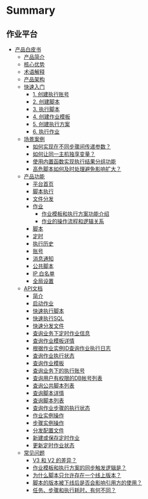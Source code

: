 # Summary

## 作业平台
* [产品白皮书]()
    * [产品简介](产品白皮书/Introduction/What-is-Job.md)
    * [核心优势](产品白皮书/Introduction/Benefits.md)
    * [术语解释](产品白皮书/Introduction/Terms.md)
    * [产品架构](产品白皮书/Introduction/Architecture.md)
    * [快速入门]()
        * [1. 创建执行账号](产品白皮书/Quick-Starts/1.Create-system-account.md)
        * [2. 创建脚本](产品白皮书/Quick-Starts/2.Create-a-Bash-script.md)
        * [3. 执行脚本](产品白皮书/Quick-Starts/3.Try-to-run-the-script.md)
        * [4. 创建作业模板](产品白皮书/Quick-Starts/4.Create-a-Job-template.md)
        * [5. 创建执行方案](产品白皮书/Quick-Starts/5.Create-a-plan-under-Job-template.md)
        * [6. 执行作业](产品白皮书/Quick-Starts/6.Try-to-run-the-Job-plan.md)
    * [场景案例]()
        * [如何实现在不同步骤间传递参数？](产品白皮书/Best-Practices/How-to-pass-params-through-steps.md)
        * [如何让同一主机独享变量？](产品白皮书/Best-Practices/How-to-make-same-host-have-its-own-namespace.md)
        * [使用内置函数实现执行结果分组功能](产品白皮书/Best-Practices/Use-built-in-functions-to-make-exec-result-grouping.md)
        * [高危脚本如何及时处理避免影响扩大？](产品白皮书/Best-Practices/How-to-stop-the-spread-of-the-problem-script-immediately.md)
    * [产品功能]()
        * [平台首页](产品白皮书/Features/Home.md)
        * [脚本执行](产品白皮书/Features/One-time-script-exec.md)
        * [文件分发](产品白皮书/Features/One-time-file-transfer.md)
        * [作业]()
            * [作业模板和执行方案功能介绍](产品白皮书/Features/Jobs.md)
            * [作业的操作流程和逻辑关系](产品白皮书/Features/Jobs-operation-flow-and-logical-relationship.md)
        * [脚本](产品白皮书/Features/Scripts.md)
        * [定时](产品白皮书/Features/Crons.md)
        * [执行历史](产品白皮书/Features/History.md)
        * [账号](产品白皮书/Features/Accounts.md)
        * [消息通知](产品白皮书/Features/Notification.md)
        * [公共脚本](产品白皮书/Features/Public-Scripts.md)
        * [IP 白名单](产品白皮书/Features/IP-white_list.md)
        * [全局设置](产品白皮书/Features/Settings.md)
    * [API文档]()
        * [简介](../API文档/JOB/README.md)
        * [启动作业](../API文档/JOB/execute_job.md)
        * [快速执行脚本](../API文档/JOB/fast_execute_script.md)
        * [快速执行SQL](../API文档/JOB/fast_execute_sql.md)
        * [快速分发文件](../API文档/JOB/fast_push_file.md)
        * [查询业务下定时作业信息](../API文档/JOB/get_cron_list.md)
        * [查询作业模板详情](../API文档/JOB/get_job_detail.md)
        * [根据作业实例ID查询作业执行日志](../API文档/JOB/get_job_instance_log.md)
        * [查询作业执行状态](../API文档/JOB/get_job_instance_status.md)
        * [查询作业模板](../API文档/JOB/get_job_list.md)
        * [查询业务下的执行账号](../API文档/JOB/get_os_account.md)
        * [查询用户有权限的DB帐号列表](../API文档/JOB/get_own_db_account_list.md)
        * [查询公共脚本列表](../API文档/JOB/get_public_script_list.md)
        * [查询脚本详情](../API文档/JOB/get_script_detail.md)
        * [查询脚本列表](../API文档/JOB/get_script_list.md)
        * [查询作业步骤的执行状态](../API文档/JOB/get_step_instance_status.md)
        * [作业实例操作](../API文档/JOB/operate_job_instance.md)
        * [步骤实例操作](../API文档/JOB/operate_step_instance.md)
        * [分发配置文件](../API文档/JOB/push_config_file.md)
        * [新建或保存定时作业](../API文档/JOB/save_cron.md)
        * [更新定时作业状态](../API文档/JOB/update_cron_status.md)
    * [常见问题]()
        * [V3 和 V2 的差异？](产品白皮书/FAQs/Whats-the-diffrent-between-v2-and-v3.md)
        * [作业模板和执行方案的同步触发逻辑是？](产品白皮书/FAQs/what-changes-will-cause-plan-outofsync-with-template.md)
        * [为什么脚本只允许存在一个线上版本？](产品白皮书/FAQs/why-script-only-allow-one-online-version.md)
        * [脚本的版本被下线后是否会影响引用方的使用？](产品白皮书/FAQs/will-script-ver-offline-affect-the-use-of-reference-plan.md)
        * [任务、步骤和执行耗时，有何不同？](产品白皮书/FAQs/Whats-the-difference-of-duration-between-task-step-and-execution.md)